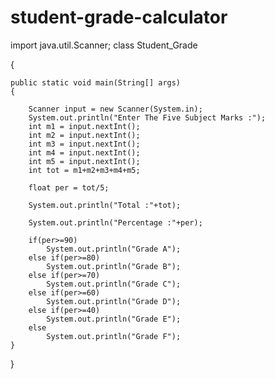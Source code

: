 # student-grade-calculator

import java.util.Scanner;
class Student_Grade

{

	public static void main(String[] args)
	{
 
		Scanner input = new Scanner(System.in);
		System.out.println("Enter The Five Subject Marks :");
		int m1 = input.nextInt();
		int m2 = input.nextInt();
		int m3 = input.nextInt();
		int m4 = input.nextInt();
		int m5 = input.nextInt();
		int tot = m1+m2+m3+m4+m5;
  
		float per = tot/5;
  
		System.out.println("Total :"+tot);
  
		System.out.println("Percentage :"+per);	
  
		if(per>=90)
			System.out.println("Grade A");
		else if(per>=80)
			System.out.println("Grade B");
		else if(per>=70)
			System.out.println("Grade C");
		else if(per>=60)
			System.out.println("Grade D");
		else if(per>=40)
			System.out.println("Grade E");
		else
			System.out.println("Grade F");
	}
}
